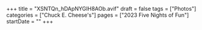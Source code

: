 +++
title = "XSNTQn_hDApNYGIH8AOb.avif"
draft = false
tags = ["Photos"]
categories = ["Chuck E. Cheese's"]
pages = ["2023 Five Nights of Fun"]
startDate = ""
+++
